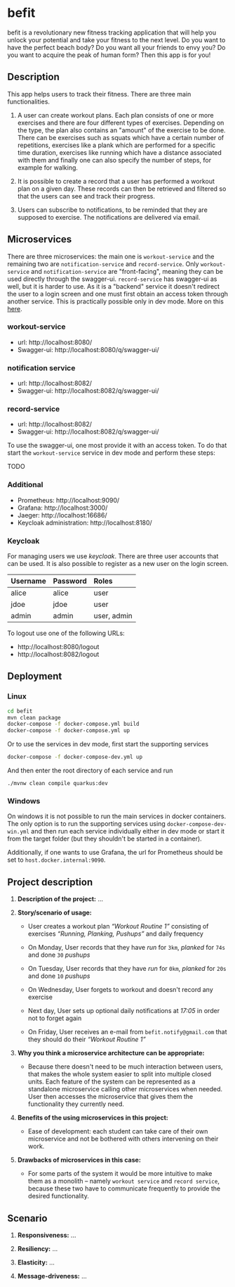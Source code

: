 # befit

befit is a revolutionary new fitness tracking application that will help you unlock your potential and take your fitness to the next level. Do you want to have the perfect beach body? Do you want all your friends to envy you? Do you want to acquire the peak of human form? Then this app is for you!

## Description

This app helps users to track their fitness. There are three main functionalities.

1. A user can create workout plans. Each plan consists of one or more exercises and there are four different types of exercises. Depending on the type, the plan also contains an "amount" of the exercise to be done. There can be exercises such as squats which have a certain number of repetitions, exercises like a plank which are performed for a specific time duration, exercises like running which have a distance associated with them and finally one can also specify the number of steps, for example for walking. 

2. It is possible to create a record that a user has performed a workout plan on a given day. These records can then be retrieved and filtered so that the users can see and track their progress. 

3. Users can subscribe to notifications, to be reminded that they are supposed to exercise. The notifications are delivered via email.

## Microservices

There are three microservices: the main one is `workout-service` and the remaining two are `notification-service` and `record-service`. Only `workout-service` and `notification-service` are "front-facing", meaning they can be used directly through the swagger-ui. `record-service` has swagger-ui as well, but it is harder to use. As it is a "backend" service it doesn't redirect the user to a login screen and one must first obtain an access token through another service. This is practically possible only in dev mode. More on this [here](#record-service).

### workout-service
 - url: http://localhost:8080/
 - Swagger-ui: http://localhost:8080/q/swagger-ui/

### notification service
 - url: http://localhost:8082/
 - Swagger-ui: http://localhost:8082/q/swagger-ui/

### record-service
 - url: http://localhost:8082/
 - Swagger-ui: http://localhost:8082/q/swagger-ui/

To use the swagger-ui, one most provide it with an access token. To do that start the `workout-service` service in dev mode and perform these steps:

TODO

### Additional

- Prometheus: http://localhost:9090/
- Grafana: http://localhost:3000/
- Jaeger: http://localhost:16686/
- Keycloak administration: http://localhost:8180/ 

### Keycloak

For managing users we use _keycloak_. There are three user accounts that can be used. It is also possible to register as a new user on the login screen.

| **Username**   | **Password** |  **Roles**    |
|:--             |:--           |:--            |
| alice          | alice        | user          |
| jdoe           | jdoe         | user          |
| admin          | admin        | user, admin   |

To logout use one of the following URLs:
 - http://localhost:8080/logout
 - http://localhost:8082/logout


## Deployment

### Linux

```bash
cd befit
mvn clean package
docker-compose -f docker-compose.yml build
docker-compose -f docker-compose.yml up
```

Or to use the services in dev mode, first start the supporting services

```bash
docker-compose -f docker-compose-dev.yml up
```

And then enter the root directory of each service and run

```
./mvnw clean compile quarkus:dev
```

### Windows

On windows it is not possible to run the main services in docker containers. The only option is to run the supporting services using `docker-compose-dev-win.yml` and then run each service individually either in dev mode or start it from the target folder (but they shouldn't be started in a container). 

Additionally, if one wants to use Grafana, the url for Prometheus should be set to `host.docker.internal:9090`.

## Project description

1. **Description of the project:** ...

2. **Story/scenario of usage:**

    - User creates a workout plan _“Workout Routine 1”_ consisting of
    exercises _“Running, Planking, Pushups”_ and daily frequency

    - On Monday, User records that they have _run_ for `3km`, _planked_
    for `74s` and done `30` _pushups_

    - On Tuesday, User records that they have _run_ for `0km`, _planked_
    for `20s` and done `10` _pushups_

    - On Wednesday, User forgets to workout and doesn't record any exercise

    - Next day, User sets up optional daily notifications at _17:05_ in order
    not to forget again

    - On Friday, User receives an e-mail from `befit.notify@gmail.com` that
    they should do their _“Workout Routine 1”_

3. **Why you think a microservice architecture can be appropriate:**

    - Because there doesn't need to be much interaction between users,
    that makes the whole system easier to split into multiple closed units.
    Each feature of the system can be represented as a standalone microservice
    calling other microservices when needed. User then accesses the
    microservice that gives them the functionality they currently need.

4. **Benefits of the using microservices in this project:**

    - Ease of development: each student can take care of their own microservice
    and not be bothered with others intervening on their work.

5. **Drawbacks of microservices in this case:**

    - For some parts of the system it would be more intuitive to make them
    as a monolith – namely `workout service` and `record service`, because
    these two have to communicate frequently to provide the desired
    functionality.

## Scenario

1. **Responsiveness:** ...

1. **Resiliency:** ...

1. **Elasticity:** ...

1. **Message-driveness:** ...
